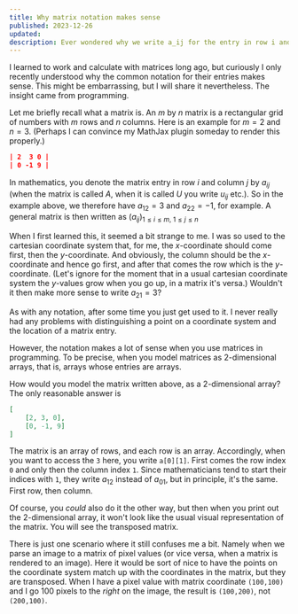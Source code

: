 ```yaml
---
title: Why matrix notation makes sense
published: 2023-12-26
updated:
description: Ever wondered why we write a_ij for the entry in row i and column j?
---
```


I learned to work and calculate with matrices long ago, but curiously I only recently understood why the common notation for their entries makes sense. This might be embarrassing, but I will share it nevertheless. The insight came from programming.

Let me briefly recall what a matrix is. An $m$ by $n$ matrix is a rectangular grid of numbers with $m$ rows and $n$ columns. Here is an example for $m = 2$ and $n = 3$. (Perhaps I can convince my MathJax plugin someday to render this properly.)

```json
| 2  3 0 |
| 0 -1 9 |
```

In mathematics, you denote the matrix entry in row $i$ and column $j$ by $a_{ij}$ (when the matrix is called $A$, when it is called $U$ you write $u_{ij}$ etc.). So in the example above, we therefore have $a_{12}=3$ and $a_{22} = -1$, for example. A general matrix is then written as $(a_{ij})_{1 \leq i \leq m,~ 1 \leq j \leq n}$

When I first learned this, it seemed a bit strange to me. I was so used to the cartesian coordinate system that, for me, the $x$-coordinate should come first, then the $y$-coordinate. And obviously, the column should be the $x$-coordinate and hence go first, and after that comes the row which is the $y$-coordinate. (Let's ignore for the moment that in a usual cartesian coordinate system the $y$-values grow when you go up, in a matrix it's versa.) Wouldn't it then make more sense to write $a_{21} = 3$?

As with any notation, after some time you just get used to it. I never really had any problems with distinguishing a point on a coordinate system and the location of a matrix entry.

However, the notation makes a lot of sense when you use matrices in programming. To be precise, when you model matrices as 2-dimensional arrays, that is, arrays whose entries are arrays.

How would you model the matrix written above, as a 2-dimensional array? The only reasonable answer is

```json
[
	[2, 3, 0],
	[0, -1, 9]
]
```

The matrix is an array of rows, and each row is an array. Accordingly, when you want to access the `3` here, you write `a[0][1]`. First comes the row index `0` and only then the column index `1`. Since mathematicians tend to start their indices with `1`, they write $a_{12}$ instead of $a_{01}$, but in principle, it's the same. First row, then column.

Of course, you _could_ also do it the other way, but then when you print out the 2-dimensional array, it won't look like the usual visual representation of the matrix. You will see the transposed matrix.

There is just one scenario where it still confuses me a bit. Namely when we parse an image to a matrix of pixel values (or vice versa, when a matrix is rendered to an image). Here it would be sort of nice to have the points on the coordinate system match up with the coordinates in the matrix, but they are transposed. When I have a pixel value with matrix coordinate `(100,100)` and I go 100 pixels to the _right_ on the image, the result is `(100,200)`, not `(200,100)`.
